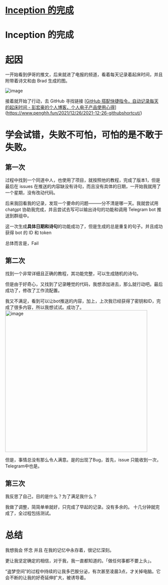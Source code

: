 # [Inception 的完成](https://github.com/Vitowong00/gitblog/issues/18)

# Inception 的完成


# 起因


一开始看到伊哥的推文，后来就进了电报的频道，看着每天记录着起床时间，并且附带着诗文和由 Brad 生成的图。

![image](https://tuchuang-yu.oss-cn-shanghai.aliyuncs.com/uPic/iShot_2023-07-31_13.24.04.png)

接着就开始了行动，去 GitHub 寻找链接 [[GitHub 搭配快捷指令，自动记录每天的起床时间 - 彭宏豪的个人博客，个人电子产品使用心得](https://www.penghh.fun/2021/12/26/2021-12-26-githubshortcut/)](https://www.penghh.fun/2021/12/26/2021-12-26-githubshortcut/)

# 学会试错，失败不可怕，可怕的是不敢于失败。


## 第一次


过程中找到一个同道中人，也使用了项目，就按照他的教程，完成了版本1，但是最后在 issues 在推送的内容缺没有诗句，而且没有具体的日期，一开始我就用了一个星期，没有改动代码。

后来我回看我的记录，发现一个要命的问题———分不清是哪一天。我就尝试用 chatgpt 协助我完成，并且尝试去写可以输出诗句的功能和调用 Telegram bot 推送到群组中。

这一次生成**具体日期和诗句**的功能成功了，但是生成的总是重复的句子。并且成功获得 bot 的 ID 和 token

总体而言是，Fail

## 第二次


找到一个非常详细且正确的教程，其功能完整，可以生成随机的诗句。

但是由于好奇心，又找到了记录睡觉的代码，我想添加进去，那么就行动吧。最后成功了，修改了工作流配置。

我又不满足，看到可以让bot推送的内容，加上，上次我已经获得了密钥和ID，完成了很多内容，所以我想试试。成功了。
<img width="454" alt="image" src="https://github.com/Vitowong00/gitblog/assets/140407974/18498b82-db77-4067-bc7b-025ff2df6363">

但是，事情总没有那么令人满意。是的出现了Bug，首先，issue 只能收到一次，Telegram中也是。

## 第三次
我反思了自己，目的是什么？为了满足我什么？

我做了调整，简简单单就好，只完成了早起的记录。没有多余的。
十几分钟就完成了，全过程包括测试。

# 总结
我想我会 怀念 并且 在我的记忆中永存着，很记忆深刻。

更让我坚定确定的相信，对于我，我一直都知道的。「做任何事都不要上头」。

“盗梦空间”的过程中持续的让我多巴胺分泌，有次甚至凌晨3点，才关掉电脑。它会不断的让我的好奇延伸扩大，被诱导着。
